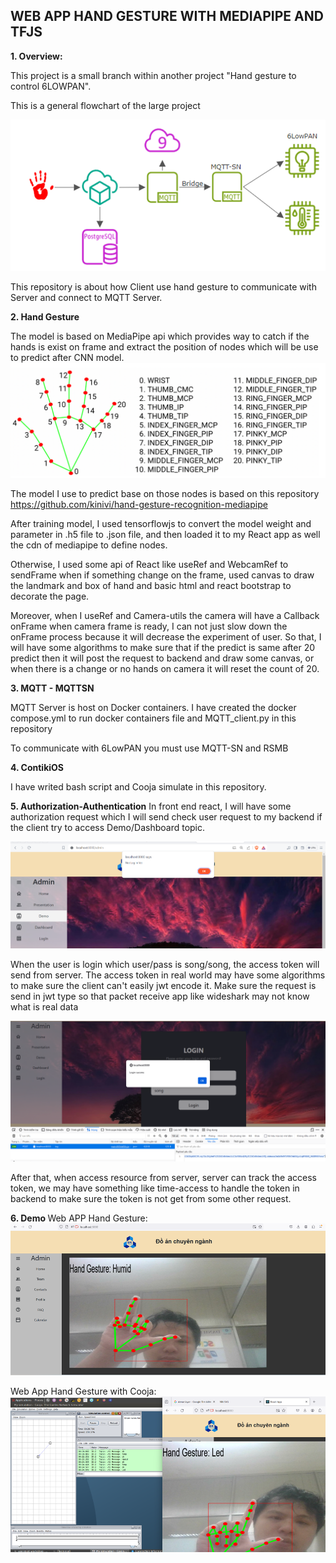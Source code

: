 ## WEB APP HAND GESTURE WITH MEDIAPIPE AND TFJS


<b>1.  Overview:</b>

This project is a small branch within another project "Hand gesture to control 6LOWPAN".

This is a general flowchart of the large project

![alt text](image-3.png)

This repository is about how Client use hand gesture to communicate with Server and connect to MQTT Server.

<b> 2. Hand Gesture</b>

The model is based on MediaPipe api which provides way to catch if the hands is exist on frame and extract the position of nodes which will be use to predict after CNN model.
![alt text](image-1.png)

The model I use to predict base on those nodes is based on this repository 
https://github.com/kinivi/hand-gesture-recognition-mediapipe

After training model, I used tensorflowjs to convert the model weight and parameter in .h5 file to .json file, and then loaded it to my React app as well the cdn of mediapipe to define nodes.

Otherwise, I used some api of React like useRef and WebcamRef to sendFrame when if something change on the frame, used canvas to draw the landmark and box of hand and basic html and react bootstrap to decorate the page.

Moreover, when I useRef and Camera-utils the camera will have a Callback onFrame when camera frame is ready, I can not just slow down the onFrame process because it will decrease the experiment of user. So that, I will have some algorithms to make sure that if the predict is same after 20 predict then it will post the request to backend and draw some canvas, or when there is a change or no hands on camera it will reset the count of 20.

<b>3. MQTT - MQTTSN</b>

MQTT Server is host on Docker containers. I have created the docker compose.yml to run docker containers file and MQTT_client.py in this repository

To communicate with 6LowPAN you must use MQTT-SN and RSMB

<b>4. ContikiOS </b>

I have writed bash script and Cooja simulate in this repository. 

<b>5. Authorization-Authentication</b>
In front end react, I will have some authorization request which I will send check user request to my backend if the client try to access Demo/Dashboard topic.

![alt text](image-6.png)

When the user is login which user/pass is song/song, the access token will send from server. The access token in real world may have some algorithms to make sure the client can't easily jwt encode it. Make sure the request is send in jwt type so that packet receive app like wideshark may not know what is real data 

![alt text](image-7.png)

After that, when access resource from server, server can track the access token, we may have something like time-access to handle the token in backend to make sure the token is not get from some other request.

<b>6. Demo </b>
Web APP Hand Gesture:
![alt text](image-5.png)

Web App Hand Gesture with Cooja:
![alt text](image-4.png)